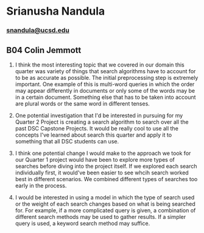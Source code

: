 # Srianusha Nandula
### snandula@ucsd.edu

## B04 Colin Jemmott

1) I think the most interesting topic that we covered in our domain this quarter was variety of things that search algorithms have to account for to be as accurate as possible. The initial preprocessing step is extremely important. One example of this is multi-word queries in which the order may appear differently in documents or only some of the words may be in a certain document. Something else that has to be taken into account are plural words or the same word in different tenses. 

2) One potential investigation that I'd be interested in pursuing for my Quarter 2 Project is creating a search algorithm to search over all the past DSC Capstone Projects. It would be really cool to use all the concepts I've learned about search this quarter and apply it to something that all DSC students can use.

3) I think one potential change I would make to the approach we took for our Quarter 1 project would have been to explore more types of searches before diving into the project itself. If we explored each search individually first, it would've been easier to see whcih search worked best in different scenarios. We combined different types of searches too early in the process.

4) I would be interested in using a model in which the type of search used or the weight of each search changes based on what is being searched for. For example, if a more complicated query is given, a combination of different search methods may be used to gather results. If a simpler query is used, a keyword search method may suffice.